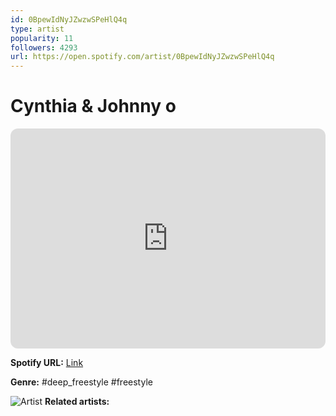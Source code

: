 ```yaml
---
id: 0BpewIdNyJZwzwSPeHlQ4q
type: artist
popularity: 11
followers: 4293
url: https://open.spotify.com/artist/0BpewIdNyJZwzwSPeHlQ4q
---
```

# Cynthia & Johnny o

<iframe style="border-radius:12px" src="https://open.spotify.com/embed/artist/0BpewIdNyJZwzwSPeHlQ4q" width="100%" height="352" frameBorder="0" allowfullscreen="" allow="autoplay; clipboard-write; encrypted-media; fullscreen; picture-in-picture" loading="lazy"></iframe>

**Spotify URL:** [Link](https://open.spotify.com/artist/0BpewIdNyJZwzwSPeHlQ4q)

**Genre:**  #deep_freestyle #freestyle

![Artist]()
**Related artists:**

